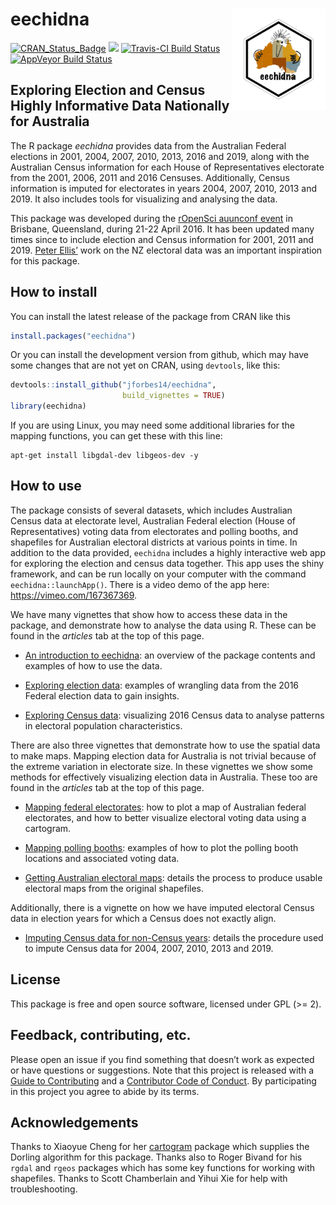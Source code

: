 
<!-- README.md is generated from README.Rmd. Please edit that file -->

# eechidna <img src="man/figures/logo.png" align="right" width="150" />

[![CRAN_Status_Badge](http://www.r-pkg.org/badges/version/eechidna)](http://cran.r-project.org/package=eechidna)
[![](http://cranlogs.r-pkg.org/badges/grand-total/eechidna)](http://cran.rstudio.com/web/packages/eechidna/index.html)
[![Travis-CI Build
Status](https://api.travis-ci.com/jforbes14/eechidna.svg?branch=master)](https://travis-ci.com/github/jforbes14/eechidna)
[![AppVeyor Build
Status](https://ci.appveyor.com/api/projects/status/fbpks81w1jqgimxv?svg=true)](https://ci.appveyor.com/project/jforbes14/eechidna)

## Exploring Election and Census Highly Informative Data Nationally for Australia

The R package *eechidna* provides data from the Australian Federal
elections in 2001, 2004, 2007, 2010, 2013, 2016 and 2019, along with the
Australian Census information for each House of Representatives
electorate from the 2001, 2006, 2011 and 2016 Censuses. Additionally,
Census information is imputed for electorates in years 2004, 2007, 2010,
2013 and 2019. It also includes tools for visualizing and analysing the
data.

This package was developed during the [rOpenSci auunconf
event](http://auunconf.ropensci.org/) in Brisbane, Queensland, during
21-22 April 2016. It has been updated many times since to include
election and Census information for 2001, 2011 and 2019. [Peter
Ellis’](https://github.com/ellisp/) work on the NZ electoral data was an
important inspiration for this package.

## How to install

You can install the latest release of the package from CRAN like this

``` r
install.packages("eechidna")
```

Or you can install the development version from github, which may have
some changes that are not yet on CRAN, using `devtools`, like this:

``` r
devtools::install_github("jforbes14/eechidna", 
                         build_vignettes = TRUE)
library(eechidna)
```

If you are using Linux, you may need some additional libraries for the
mapping functions, you can get these with this line:

    apt-get install libgdal-dev libgeos-dev -y

## How to use

The package consists of several datasets, which includes Australian
Census data at electorate level, Australian Federal election (House of
Representatives) voting data from electorates and polling booths, and
shapefiles for Australian electoral districts at various points in time.
In addition to the data provided, `eechidna` includes a highly
interactive web app for exploring the election and census data together.
This app uses the shiny framework, and can be run locally on your
computer with the command `eechidna::launchApp()`. There is a video demo
of the app here: <https://vimeo.com/167367369>.

We have many vignettes that show how to access these data in the
package, and demonstrate how to analyse the data using R. These can be
found in the *articles* tab at the top of this page.

- [An introduction to
  eechidna](https://jforbes14.github.io/eechidna/articles/eechidna-intro.html):
  an overview of the package contents and examples of how to use the
  data.

- [Exploring election
  data](https://jforbes14.github.io/eechidna/articles/exploring-election-data.html):
  examples of wrangling data from the 2016 Federal election data to gain
  insights.

- [Exploring Census
  data](https://jforbes14.github.io/eechidna/articles/exploring-census-data.html):
  visualizing 2016 Census data to analyse patterns in electoral
  population characteristics.

There are also three vignettes that demonstrate how to use the spatial
data to make maps. Mapping election data for Australia is not trivial
because of the extreme variation in electorate size. In these vignettes
we show some methods for effectively visualizing election data in
Australia. These too are found in the *articles* tab at the top of this
page.

- [Mapping federal
  electorates](https://jforbes14.github.io/eechidna/articles/plotting-electorates.html):
  how to plot a map of Australian federal electorates, and how to better
  visualize electoral voting data using a cartogram.

- [Mapping polling
  booths](https://jforbes14.github.io/eechidna/articles/plotting-polling-stns.html):
  examples of how to plot the polling booth locations and associated
  voting data.

- [Getting Australian electoral
  maps](https://jforbes14.github.io/eechidna/articles/getting-ozShapefiles.html):
  details the process to produce usable electoral maps from the original
  shapefiles.

Additionally, there is a vignette on how we have imputed electoral
Census data in election years for which a Census does not exactly align.

- [Imputing Census data for non-Census
  years](https://jforbes14.github.io/eechidna/articles/imputing-census-data.html):
  details the procedure used to impute Census data for 2004, 2007, 2010,
  2013 and 2019.

## License

This package is free and open source software, licensed under GPL (\>=
2).

## Feedback, contributing, etc.

Please open an issue if you find something that doesn’t work as expected
or have questions or suggestions. Note that this project is released
with a [Guide to Contributing](CONTRIBUTING.md) and a [Contributor Code
of Conduct](CONDUCT.md). By participating in this project you agree to
abide by its terms.

## Acknowledgements

Thanks to Xiaoyue Cheng for her
[cartogram](https://github.com/chxy/cartogram) package which supplies
the Dorling algorithm for this package. Thanks also to Roger Bivand for
his `rgdal` and `rgeos` packages which has some key functions for
working with shapefiles. Thanks to Scott Chamberlain and Yihui Xie for
help with troubleshooting.
